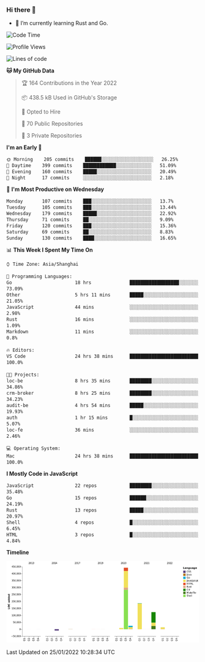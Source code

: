 ### Hi there 👋

- 🌱 I’m currently learning Rust and Go.

<!--START_SECTION:waka-->
![Code Time](http://img.shields.io/badge/Code%20Time-159%20hrs%2044%20mins-blue)

![Profile Views](http://img.shields.io/badge/Profile%20Views-0-blue)

![Lines of code](https://img.shields.io/badge/From%20Hello%20World%20I%27ve%20Written-798%20Thousand%20lines%20of%20code-blue)

**🐱 My GitHub Data** 

> 🏆 164 Contributions in the Year 2022
 > 
> 📦 438.5 kB Used in GitHub's Storage 
 > 
> 💼 Opted to Hire
 > 
> 📜 70 Public Repositories 
 > 
> 🔑 3 Private Repositories  
 > 
**I'm an Early 🐤** 

```text
🌞 Morning    205 commits    ██████░░░░░░░░░░░░░░░░░░░   26.25% 
🌆 Daytime    399 commits    ████████████░░░░░░░░░░░░░   51.09% 
🌃 Evening    160 commits    █████░░░░░░░░░░░░░░░░░░░░   20.49% 
🌙 Night      17 commits     ░░░░░░░░░░░░░░░░░░░░░░░░░   2.18%

```
📅 **I'm Most Productive on Wednesday** 

```text
Monday       107 commits    ███░░░░░░░░░░░░░░░░░░░░░░   13.7% 
Tuesday      105 commits    ███░░░░░░░░░░░░░░░░░░░░░░   13.44% 
Wednesday    179 commits    █████░░░░░░░░░░░░░░░░░░░░   22.92% 
Thursday     71 commits     ██░░░░░░░░░░░░░░░░░░░░░░░   9.09% 
Friday       120 commits    ███░░░░░░░░░░░░░░░░░░░░░░   15.36% 
Saturday     69 commits     ██░░░░░░░░░░░░░░░░░░░░░░░   8.83% 
Sunday       130 commits    ████░░░░░░░░░░░░░░░░░░░░░   16.65%

```


📊 **This Week I Spent My Time On** 

```text
⌚︎ Time Zone: Asia/Shanghai

💬 Programming Languages: 
Go                       18 hrs              ██████████████████░░░░░░░   73.09% 
Other                    5 hrs 11 mins       █████░░░░░░░░░░░░░░░░░░░░   21.05% 
JavaScript               44 mins             ░░░░░░░░░░░░░░░░░░░░░░░░░   2.98% 
Rust                     16 mins             ░░░░░░░░░░░░░░░░░░░░░░░░░   1.09% 
Markdown                 11 mins             ░░░░░░░░░░░░░░░░░░░░░░░░░   0.8%

🔥 Editors: 
VS Code                  24 hrs 38 mins      █████████████████████████   100.0%

🐱‍💻 Projects: 
loc-be                   8 hrs 35 mins       ████████░░░░░░░░░░░░░░░░░   34.86% 
crm-broker               8 hrs 25 mins       ████████░░░░░░░░░░░░░░░░░   34.23% 
audit-be                 4 hrs 54 mins       █████░░░░░░░░░░░░░░░░░░░░   19.93% 
auth                     1 hr 15 mins        █░░░░░░░░░░░░░░░░░░░░░░░░   5.07% 
loc-fe                   36 mins             ░░░░░░░░░░░░░░░░░░░░░░░░░   2.46%

💻 Operating System: 
Mac                      24 hrs 38 mins      █████████████████████████   100.0%

```

**I Mostly Code in JavaScript** 

```text
JavaScript               22 repos            ████████░░░░░░░░░░░░░░░░░   35.48% 
Go                       15 repos            ██████░░░░░░░░░░░░░░░░░░░   24.19% 
Rust                     13 repos            █████░░░░░░░░░░░░░░░░░░░░   20.97% 
Shell                    4 repos             █░░░░░░░░░░░░░░░░░░░░░░░░   6.45% 
HTML                     3 repos             █░░░░░░░░░░░░░░░░░░░░░░░░   4.84%

```


**Timeline**

![Chart not found](https://raw.githubusercontent.com/elton/elton/main/charts/bar_graph.png) 


 Last Updated on 25/01/2022 10:28:34 UTC
<!--END_SECTION:waka-->

<!--
**elton/elton** is a ✨ _special_ ✨ repository because its `README.md` (this file) appears on your GitHub profile.

Here are some ideas to get you started:

- 🔭 I’m currently working on ...
- 🌱 I’m currently learning ...
- 👯 I’m looking to collaborate on ...
- 🤔 I’m looking for help with ...
- 💬 Ask me about ...
- 📫 How to reach me: ...
- 😄 Pronouns: ...
- ⚡ Fun fact: ...
-->
